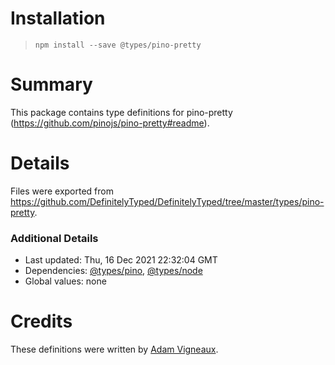 # Installation
> `npm install --save @types/pino-pretty`

# Summary
This package contains type definitions for pino-pretty (https://github.com/pinojs/pino-pretty#readme).

# Details
Files were exported from https://github.com/DefinitelyTyped/DefinitelyTyped/tree/master/types/pino-pretty.

### Additional Details
 * Last updated: Thu, 16 Dec 2021 22:32:04 GMT
 * Dependencies: [@types/pino](https://npmjs.com/package/@types/pino), [@types/node](https://npmjs.com/package/@types/node)
 * Global values: none

# Credits
These definitions were written by [Adam Vigneaux](https://github.com/AdamVig).
